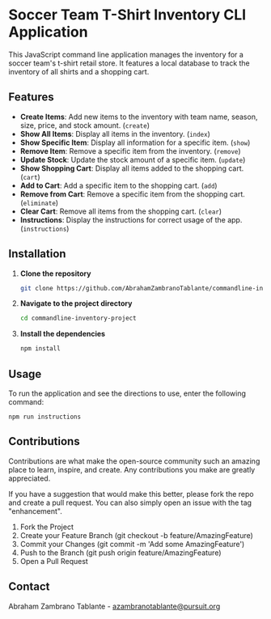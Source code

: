 # Soccer Team T-Shirt Inventory CLI Application

This JavaScript command line application manages the inventory for a soccer team's t-shirt retail store. It features a local database to track the inventory of all shirts and a shopping cart.

## Features

- **Create Items**: Add new items to the inventory with team name, season, size, price, and stock amount. (`create`)
- **Show All Items**: Display all items in the inventory. (`index`)
- **Show Specific Item**: Display all information for a specific item. (`show`)
- **Remove Item**: Remove a specific item from the inventory. (`remove`)
- **Update Stock**: Update the stock amount of a specific item. (`update`)
- **Show Shopping Cart**: Display all items added to the shopping cart. (`cart`)
- **Add to Cart**: Add a specific item to the shopping cart. (`add`)
- **Remove from Cart**: Remove a specific item from the shopping cart. (`eliminate`)
- **Clear Cart**: Remove all items from the shopping cart. (`clear`)
- **Instructions**: Display the instructions for correct usage of the app. (`instructions`)

## Installation

1. **Clone the repository**
    ```sh
    git clone https://github.com/AbrahamZambranoTablante/commandline-inventory-project
    ```
2. **Navigate to the project directory**
    ```sh
    cd commandline-inventory-project
    ```
3. **Install the dependencies**
    ```sh
    npm install
    ```

## Usage

To run the application and see the directions to use, enter the following command:
```
npm run instructions
```

## Contributions

Contributions are what make the open-source community such an amazing place to learn, inspire, and create. Any contributions you make are greatly appreciated.

If you have a suggestion that would make this better, please fork the repo and create a pull request. You can also simply open an issue with the tag "enhancement".

1. Fork the Project
1. Create your Feature Branch (git checkout -b feature/AmazingFeature)
1. Commit your Changes (git commit -m 'Add some AmazingFeature')
1. Push to the Branch (git push origin feature/AmazingFeature)
1. Open a Pull Request

## Contact

Abraham Zambrano Tablante - [azambranotablante@pursuit.org](mailto:azambranotablante@pursuit.org)